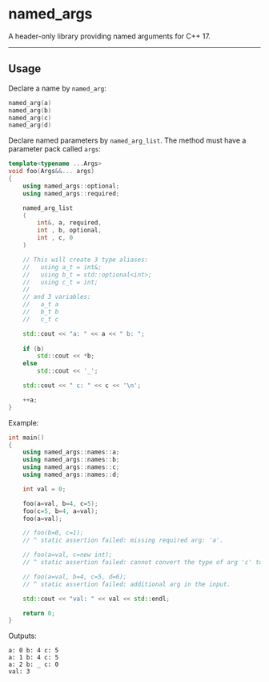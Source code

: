 # named_args

A header-only library providing named arguments for C++ 17.

---

## Usage

Declare a name by `named_arg`:

```cpp
named_arg(a)
named_arg(b)
named_arg(c)
named_arg(d)
```

Declare named parameters by `named_arg_list`. The method must have a parameter pack called `args`:

```cpp
template<typename ...Args>
void foo(Args&&... args)
{
    using named_args::optional;
    using named_args::required;

    named_arg_list
    (
        int&, a, required,
        int , b, optional,
        int , c, 0
    )

    // This will create 3 type aliases:
    //   using a_t = int&;
    //   using b_t = std::optional<int>;
    //   using c_t = int;
    //
    // and 3 variables:
    //   a_t a
    //   b_t b
    //   c_t c

    std::cout << "a: " << a << " b: ";
    
    if (b)
        std::cout << *b;
    else
        std::cout << '_';

    std::cout << " c: " << c << '\n';

    ++a;
}

```

Example:

```cpp
int main()
{
    using named_args::names::a;
    using named_args::names::b;
    using named_args::names::c;
    using named_args::names::d;

    int val = 0;

    foo(a=val, b=4, c=5);
    foo(c=5, b=4, a=val);
    foo(a=val);

    // foo(b=0, c=1); 
    // ^ static assertion failed: missing required arg: 'a'.

    // foo(a=val, c=new int);
    // ^ static assertion failed: cannot convert the type of arg 'c' to 'int'.

    // foo(a=val, b=4, c=5, d=6);
    // ^ static assertion failed: additional arg in the input.

    std::cout << "val: " << val << std::endl;

    return 0;
}

```

Outputs:

```
a: 0 b: 4 c: 5
a: 1 b: 4 c: 5
a: 2 b: _ c: 0
val: 3
```
